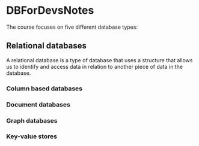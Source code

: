 # DBForDevsNotes


The course focuses on five different database types:

## Relational databases

A relational database is a type of database that uses a structure 
that allows us to identify and access data in relation to another piece of data in the database.

### Column based databases

### Document databases
### Graph databases
### Key-value stores